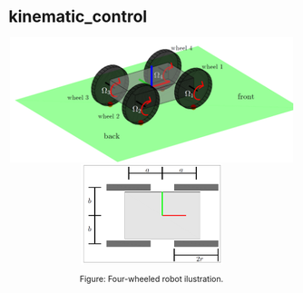 # kinematic_control




<p align='center'>
	<img src="/kinematic_control/images/robot_defs_3d.png" alt="center" width="500"/>
	<img src="/kinematic_control/images/robot_defs.png" alt="center" width="250"/>
</p>
<p align='center'>
	Figure: Four-wheeled robot ilustration.
</p>
